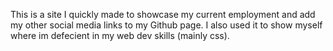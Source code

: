 This is a site I quickly made to showcase my current employment and add my other social media links to my Github page. 
I also used it to show myself where im defecient in my web dev skills (mainly css).

